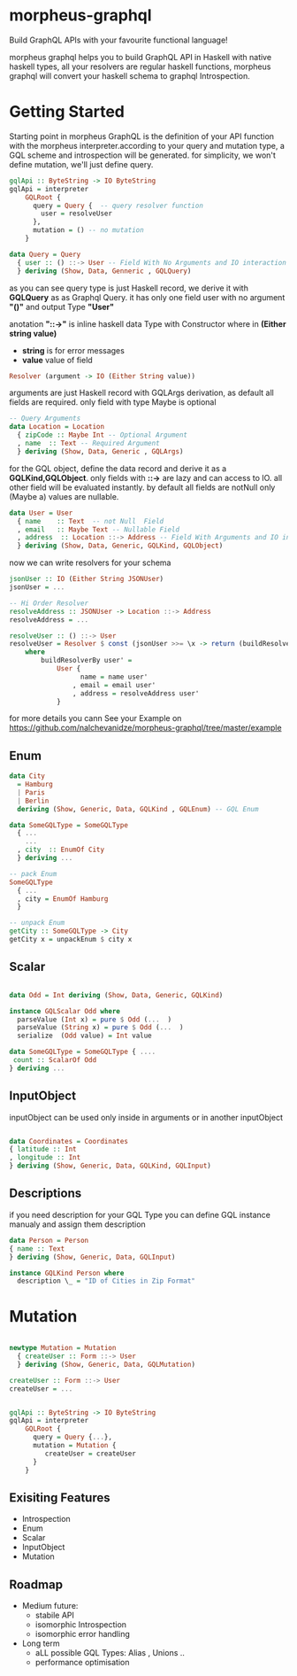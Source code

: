 # morpheus-graphql

Build GraphQL APIs with your favourite functional language!

morpheus graphql helps you to build GraphQL API in Haskell with native haskell types,
all your resolvers are regular haskell functions, morpheus graphql will convert your haskell schema to graphql Introspection.

# Getting Started

Starting point in morpheus GraphQL is the definition of your API function with the morpheus interpreter.according to your query and mutation type, a GQL scheme and introspection will be generated. for simplicity, we won't define mutation, we'll just define query.

```haskell
gqlApi :: ByteString -> IO ByteString
gqlApi = interpreter
    GQLRoot {
      query = Query {  -- query resolver function
        user = resolveUser
      },
      mutation = () -- no mutation
    }

data Query = Query
  { user :: () ::-> User -- Field With No Arguments and IO interaction
  } deriving (Show, Data, Genneric , GQLQuery)
```

as you can see query type is just Haskell record, we derive it with **GQLQuery** as as Graphql Query. it has only one field user with no argument **"()"** and output Type **"User"**

anotation **"::->"** is inline haskell data Type with Constructor
where in **(Either string value)**

- **string** is for error messages
- **value** value of field

```haskell
Resolver (argument -> IO (Either String value))
```

arguments are just Haskell record with GQLArgs derivation, as default all fields are required. only field with type Maybe is optional

```haskell
-- Query Arguments
data Location = Location
  { zipCode :: Maybe Int -- Optional Argument
  , name  :: Text -- Required Argument
  } deriving (Show, Data, Generic , GQLArgs)
```

for the GQL object, define the data record and derive it as a **GQLKind,GQLObject**.
only fields with **::->** are lazy and can access to IO. all other field will be evaluated instantly. by default all fields are notNull only (Maybe a) values are nullable.

```haskell
data User = User
  { name    :: Text  -- not Null  Field
  , email   :: Maybe Text -- Nullable Field
  , address  :: Location ::-> Address -- Field With Arguments and IO interaction
  } deriving (Show, Data, Generic, GQLKind, GQLObject)
```

now we can write resolvers for your schema

```haskell
jsonUser :: IO (Either String JSONUser)
jsonUser = ...

-- Hi Order Resolver
resolveAddress :: JSONUser -> Location ::-> Address
resolveAddress = ...

resolveUser :: () ::-> User
resolveUser = Resolver $ const (jsonUser >>= \x -> return (buildResolverBy <$> x))
    where
        buildResolverBy user' =
            User {
                  name = name user'
                , email = email user'
                , address = resolveAddress user'
            }
```

for more details you cann See your Example on https://github.com/nalchevanidze/morpheus-graphql/tree/master/example

## Enum

```haskell
data City
  = Hamburg
  | Paris
  | Berlin
  deriving (Show, Generic, Data, GQLKind , GQLEnum) -- GQL Enum

data SomeGQLType = SomeGQLType
  { ...
    ...
  , city  :: EnumOf City
  } deriving ...

-- pack Enum
SomeGQLType
  { ...
  , city = EnumOf Hamburg
  }

-- unpack Enum
getCity :: SomeGQLType -> City
getCity x = unpackEnum $ city x

```

## Scalar

```haskell

data Odd = Int deriving (Show, Data, Generic, GQLKind)

instance GQLScalar Odd where
  parseValue (Int x) = pure $ Odd (...  )
  parseValue (String x) = pure $ Odd (...  )
  serialize  (Odd value) = Int value

data SomeGQLType = SomeGQLType { ....
 count :: ScalarOf Odd
} deriving ...

```

## InputObject

inputObject can be used only inside in arguments or in another inputObject

```haskell

data Coordinates = Coordinates
{ latitude :: Int
, longitude :: Int
} deriving (Show, Generic, Data, GQLKind, GQLInput)

```

## Descriptions

if you need description for your GQL Type you can define GQL instance manualy and assign them description

```haskell
data Person = Person
{ name :: Text
} deriving (Show, Generic, Data, GQLInput)

instance GQLKind Person where
  description \_ = "ID of Cities in Zip Format"

```

# Mutation

```haskell

newtype Mutation = Mutation
  { createUser :: Form ::-> User
  } deriving (Show, Generic, Data, GQLMutation)

createUser :: Form ::-> User
createUser = ...


gqlApi :: ByteString -> IO ByteString
gqlApi = interpreter
    GQLRoot {
      query = Query {...},
      mutation = Mutation {
         createUser = createUser
      }
    }
```

## Exisiting Features

- Introspection
- Enum
- Scalar
- InputObject
- Mutation

## Roadmap

- Medium future:
  - stabile API
  - isomorphic Introspection
  - isomorphic error handling
- Long term
  - aLL possible GQL Types: Alias , Unions ..
  - performance optimisation
